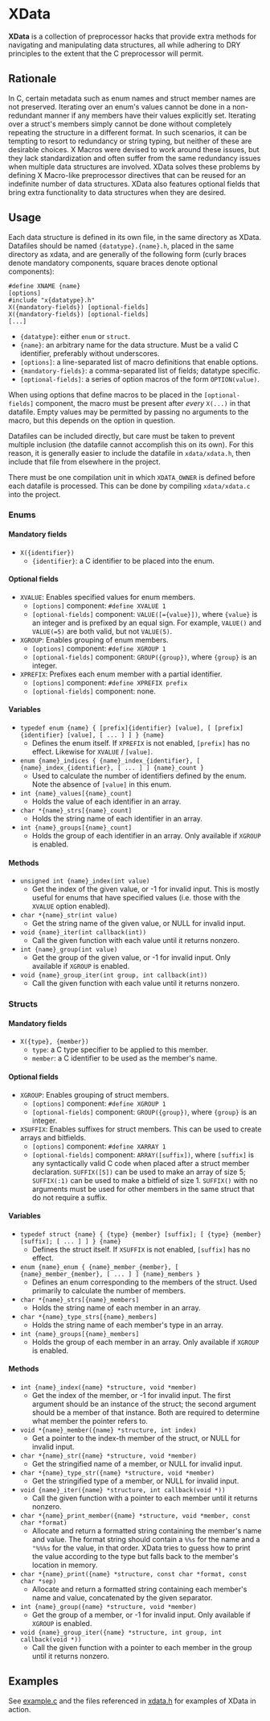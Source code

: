XData
=====


**XData** is a collection of preprocessor hacks that provide extra methods for
navigating and manipulating data structures, all while adhering to DRY
principles to the extent that the C preprocessor will permit.


Rationale
---------


In C, certain metadata such as enum names and struct member names are not
preserved. Iterating over an enum's values cannot be done in a non-redundant
manner if any members have their values explicitly set. Iterating over a
struct's members simply cannot be done without completely repeating the
structure in a different format. In such scenarios, it can be tempting to
resort to redundancy or string typing, but neither of these are desirable
choices. X Macros were devised to work around these issues, but they lack
standardization and often suffer from the same redundancy issues when multiple
data structures are involved. XData solves these problems by defining
X Macro-like preprocessor directives that can be reused for an indefinite
number of data structures. XData also features optional fields that bring extra
functionality to data structures when they are desired.


Usage
-----


Each data structure is defined in its own file, in the same directory as XData.
Datafiles should be named `{datatype}.{name}.h`, placed in the same directory
as xdata, and are generally of the following form (curly braces denote
mandatory components, square braces denote optional components):

    #define XNAME {name}
    [options]
    #include "x{datatype}.h"
    X({mandatory-fields}) [optional-fields]
    X({mandatory-fields}) [optional-fields]
    [...]

* `{datatype}`: either `enum` or `struct`.
* `{name}`: an arbitrary name for the data structure. Must be a valid C
	identifier, preferably without underscores.
* `[options]`: a line-separated list of macro definitions that enable options.
* `{mandatory-fields}`: a comma-separated list of fields; datatype specific.
* `[optional-fields]`: a series of option macros of the form `OPTION(value)`.

When using options that define macros to be placed in the `[optional-fields]`
component, the macro must be present after *every* `X(...)` in that datafile.
Empty values may be permitted by passing no arguments to the macro, but this
depends on the option in question.

Datafiles can be included directly, but care must be taken to prevent multiple
inclusion (the datafile cannot accomplish this on its own). For this reason, it
is generally easier to include the datafile in `xdata/xdata.h`, then include
that file from elsewhere in the project.

There must be one compilation unit in which `XDATA_OWNER` is defined before
each datafile is processed. This can be done by compiling `xdata/xdata.c` into
the project.


### Enums


#### Mandatory fields

* `X({identifier})`
    -  `{identifier}`: a C identifier to be placed into the enum.

#### Optional fields

* `XVALUE`: Enables specified values for enum members.
	- `[options]` component: `#define XVALUE 1`
	- `[optional-fields]` component: `VALUE([={value}])`, where `{value}` is an
        integer and is prefixed by an equal sign. For example, `VALUE()` and
        `VALUE(=5)` are both valid, but not `VALUE(5)`.
* `XGROUP`: Enables grouping of enum members.
	- `[options]` component: `#define XGROUP 1`
	- `[optional-fields]` component: `GROUP({group})`, where `{group}` is an
        integer.
* `XPREFIX`: Prefixes each enum member with a partial identifier.
	- `[options]` component: `#define XPREFIX prefix`
	- `[optional-fields]` component: none.

#### Variables

* `typedef enum {name} {
		[prefix]{identifier} [value], [
		[prefix]{identifier} [value], [ ... ] ]
		} {name}`
	- Defines the enum itself. If `XPREFIX` is not enabled, `[prefix]` has no
		effect. Likewise for `XVALUE` / `[value]`.
* `enum {name}_indices {
		{name}_index_{identifier}, [
		{name}_index_{identifier}, [ ... ] ]
		{name}_count }`
	- Used to calculate the number of identifiers defined by the enum. Note
		the absence of `[value]` in this enum.
* `int {name}_values[{name}_count]`
	- Holds the value of each identifier in an array.
* `char *{name}_strs[{name}_count]`
	- Holds the string name of each identifier in an array.
* `int {name}_groups[{name}_count]`
	- Holds the group of each identifier in an array. Only available if
		`XGROUP` is enabled.

#### Methods

* `unsigned int {name}_index(int value)`
	- Get the index of the given value, or -1 for invalid input. This is mostly
		useful for enums that have specified values (i.e. those with the
        `XVALUE` option enabled).
* `char *{name}_str(int value)`
	- Get the string name of the given value, or NULL for invalid input.
* `void {name}_iter(int callback(int))`
	- Call the given function with each value until it returns nonzero.
* `int {name}_group(int value)`
	- Get the group of the given value, or -1 for invalid input. Only available
        if `XGROUP` is enabled.
* `void {name}_group_iter(int group, int callback(int))`
	- Call the given function with each value until it returns nonzero.


### Structs


#### Mandatory fields

* `X({type}, {member})`
    - `type`: a C type specifier to be applied to this member.
    - `member`: a C identifier to be used as the member's name.

#### Optional fields

* `XGROUP`: Enables grouping of struct members.
	- `[options]` component: `#define XGROUP 1`
	- `[optional-fields]` component: `GROUP({group})`, where `{group}` is an
        integer.
* `XSUFFIX`: Enables suffixes for struct members. This can be used to create
	arrays and bitfields.
	- `[options]` component: `#define XARRAY 1`
	- `[optional-fields]` component: `ARRAY([suffix])`, where `[suffix]` is
		any syntactically valid C code when placed after a struct member
		declaration. `SUFFIX([5])` can be used to make an array of size 5;
		`SUFFIX(:1)` can be used to make a bitfield of size 1. `SUFFIX()` with
		no arguments must be used for other members in the same struct that do
		not require a suffix.

#### Variables

* `typedef struct {name} {
		{type} {member} [suffix]; [
		{type} {member} [suffix]; [ ... ] ]
		} {name}`
	- Defines the struct itself. If `XSUFFIX` is not enabled, `[suffix]` has no
		effect.
* `enum {name}_enum {
		{name}_member_{member}, [
		{name}_member_{member}, [ ... ] ]
	    {name}_members }`
	- Defines an enum corresponding to the members of the struct. Used
		primarily to calculate the number of members.
* `char *{name}_strs[{name}_members]`
	- Holds the string name of each member in an array.
* `char *{name}_type_strs[{name}_members]`
	- Holds the string name of each member's type in an array.
* `int {name}_groups[{name}_members]`
	- Holds the group of each member in an array. Only available if `XGROUP` is
		enabled.

#### Methods

* `int {name}_index({name} *structure, void *member)`
	- Get the index of the member, or -1 for invalid input.
		The first argument should be an instance of the struct; the second
		argument should be a member of that instance. Both are required to
		determine what member the pointer refers to.
* `void *{name}_member({name} *structure, int index)`
	- Get a pointer to the index-th member of the struct, or NULL for invalid
        input.
* `char *{name}_str({name} *structure, void *member)`
	- Get the stringified name of a member, or NULL for invalid input.
* `char *{name}_type_str({name} *structure, void *member)`
	- Get the stringified type of a member, or NULL for invalid input.
* `void {name}_iter({name} *structure, int callback(void *))`
	- Call the given function with a pointer to each member until it returns
		nonzero.
* `char *{name}_print_member({name} *structure, void *member, const char *format)`
	- Allocate and return a formatted string containing the member's name and
		value. The format string should contain a `%%s` for the name and a
		`"%%%s` for the value, in that order. XData tries to guess how to print
		the value according to the type but falls back to the member's location
		in memory.
* `char *{name}_print({name} *structure, const char *format, const char *sep)`
	- Allocate and return a formatted string containing each member's name and
		value, concatenated by the given separator.
* `int {name}_group({name} *structure, void *member)`
	- Get the group of a member, or -1 for invalid input. Only available if
		`XGROUP` is enabled.
* `void {name}_group_iter({name} *structure, int group, int callback(void *))`
	- Call the given function with a pointer to each member in the group until
		it returns nonzero.


Examples
--------


See [example.c](example.c) and the files referenced in
[xdata.h](xdata/xdata.h) for examples of XData in action.
